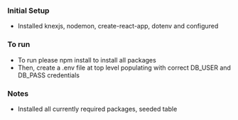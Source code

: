 ### Initial Setup
* Installed knexjs, nodemon, create-react-app, dotenv and configured

### To run
* To run please npm install to install all packages
* Then, create a .env file at top level populating with correct DB_USER and DB_PASS credentials

### Notes
* Installed all currently required packages, seeded table